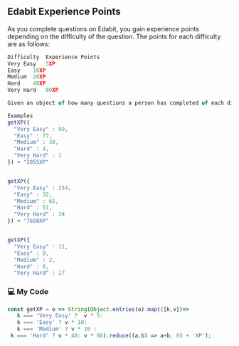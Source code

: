 ## Edabit Experience Points

As you complete questions on Edabit, you gain experience points depending on the difficulty of the question. The points for each difficulty are as follows:
```js
Difficulty	Experience Points
Very Easy	5XP
Easy	10XP
Medium	20XP
Hard	40XP
Very Hard	80XP

Given an object of how many questions a person has completed of each difficulty, return how many experience points they'll have.

Examples
getXP({
  "Very Easy" : 89,
  "Easy" : 77,
  "Medium" : 30,
  "Hard" : 4,
  "Very Hard" : 1
}) ➞ "2055XP"


getXP({
  "Very Easy" : 254,
  "Easy" : 32,
  "Medium" : 65,
  "Hard" : 51,
  "Very Hard" : 34
}) ➞ "7650XP"


getXP({
  "Very Easy" : 11,
  "Easy" : 0,
  "Medium" : 2,
  "Hard" : 0,
  "Very Hard" : 27
 ```
 ### :computer: My Code
 ```js
 const getXP = o => String(Object.entries(o).map(([k,v])=> 
	k === 'Very Easy' ?  v * 5:
	k === 'Easy' ? v * 10:
	k === 'Medium' ? v * 20 :
  k === 'Hard' ? v * 40: v * 80).reduce((a,b) => a+b, 0) + 'XP');
 ```
